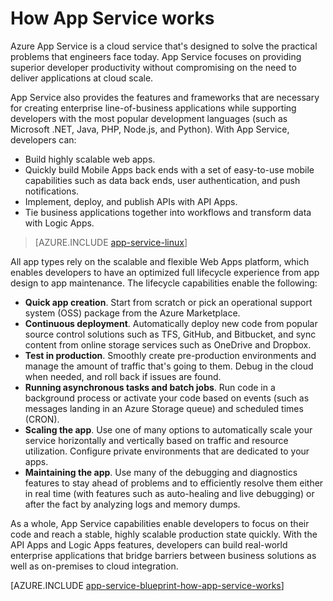 <properties
    pageTitle="How Azure App Service works"
    description="Learn how App Service works"
    keywords="app service, azure app service, scale, scalable, app service plan, app service cost"
    services="app-service"
    documentationcenter=""
    author="yochay"
    manager="wpickett"
    editor="" />
<tags
    ms.assetid="ae74fc32-969e-4580-8d61-02c922f1f184"
    ms.service="app-service"
    ms.workload="na"
    ms.tgt_pltfrm="na"
    ms.devlang="na"
    ms.topic="hero-article"
    ms.date="02/10/2016"
    wacn.date=""
    ms.author="yochay" />

# How App Service works
Azure App Service is a cloud service that's designed to solve the practical problems that engineers face today.
App Service focuses on providing superior developer productivity without compromising on the need to deliver applications at cloud scale.

App Service also provides the features and frameworks that are necessary for creating enterprise line-of-business applications while supporting developers with the most popular development languages (such as Microsoft .NET, Java, PHP, Node.js, and Python).
With App Service, developers can:

* Build highly scalable web apps.
* Quickly build Mobile Apps back ends with a set of easy-to-use mobile capabilities such as data back ends, user authentication, and push notifications.
* Implement, deploy, and publish APIs with API Apps.
* Tie business applications together into workflows and transform data with Logic Apps.

> [AZURE.INCLUDE [app-service-linux](../../includes/app-service-linux.md)]
> 
> 

All app types rely on the scalable and flexible Web Apps platform, which enables developers to have an optimized full lifecycle experience from app design to app maintenance. The lifecycle capabilities enable the following:

* **Quick app creation**. Start from scratch or pick an operational support system (OSS) package from the Azure Marketplace.
* **Continuous deployment**. Automatically deploy new code from popular source control solutions such as TFS, GitHub, and Bitbucket, and sync content from online storage services such as OneDrive and Dropbox.
* **Test in production**. Smoothly create pre-production environments and manage the amount of traffic that's going to them. Debug in the cloud when needed, and roll back if issues are found.
* **Running asynchronous tasks and batch jobs**. Run code in a background process or activate your code based on events (such as messages landing in an Azure Storage queue) and scheduled times (CRON).
* **Scaling the app**. Use one of many options to automatically scale your service horizontally and vertically based on traffic and resource utilization. Configure private environments that are dedicated to your apps.   
* **Maintaining the app**. Use many of the debugging and diagnostics features to stay ahead of problems and to efficiently resolve them either in real time (with features such as auto-healing and live debugging) or after the fact by analyzing logs and memory dumps.

As a whole, App Service capabilities enable developers to focus on their code and reach a stable, highly scalable production state quickly. With the API Apps and Logic Apps features, developers can build real-world enterprise applications that bridge barriers between business solutions as well as on-premises to cloud integration.  

[AZURE.INCLUDE [app-service-blueprint-how-app-service-works](../../includes/app-service-blueprint-how-app-service-works.md)]

